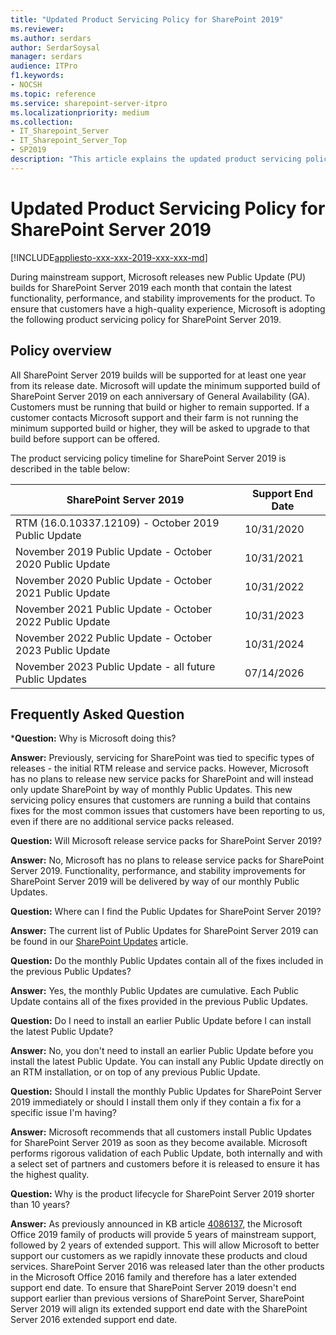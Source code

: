 ```yaml
---
title: "Updated Product Servicing Policy for SharePoint 2019"
ms.reviewer:
ms.author: serdars
author: SerdarSoysal
manager: serdars
audience: ITPro
f1.keywords:
- NOCSH
ms.topic: reference
ms.service: sharepoint-server-itpro
ms.localizationpriority: medium
ms.collection:
- IT_Sharepoint_Server
- IT_Sharepoint_Server_Top
- SP2019
description: "This article explains the updated product servicing policy of SharePoint Server 2019."
---
```


# Updated Product Servicing Policy for SharePoint Server 2019

[!INCLUDE[appliesto-xxx-xxx-2019-xxx-xxx-md](../includes/appliesto-xxx-xxx-2019-xxx-xxx-md.md)]

During mainstream support, Microsoft releases new Public Update (PU) builds for SharePoint Server 2019 each month that contain the latest functionality, performance, and stability improvements for the product. To ensure that customers have a high-quality experience, Microsoft is adopting the following product servicing policy for SharePoint Server 2019.

## Policy overview

All SharePoint Server 2019 builds will be supported for at least one year from its release date. Microsoft will update the minimum supported build of SharePoint Server 2019 on each anniversary of General Availability (GA). Customers must be running that build or higher to remain supported. If a customer contacts Microsoft support and their farm is not running the minimum supported build or higher, they will be asked to upgrade to that build before support can be offered.

The product servicing policy timeline for SharePoint Server 2019 is described in the table below:

|SharePoint Server 2019|Support End Date|
|---|---|
|RTM (16.0.10337.12109) - October 2019 Public Update|10/31/2020|
|November 2019 Public Update - October 2020 Public Update|10/31/2021|
|November 2020 Public Update - October 2021 Public Update|10/31/2022|
|November 2021 Public Update - October 2022 Public Update|10/31/2023|
|November 2022 Public Update - October 2023 Public Update|10/31/2024|
|November 2023 Public Update - all future Public Updates|07/14/2026|

## Frequently Asked Question

 ***Question:** Why is Microsoft doing this?

 **Answer:** Previously, servicing for SharePoint was tied to specific types of releases - the initial RTM release and service packs. However, Microsoft has no plans to release new service packs for SharePoint and will instead only update SharePoint by way of monthly Public Updates. This new servicing policy ensures that customers are running a build that contains fixes for the most common issues that customers have been reporting to us, even if there are no additional service packs released.

 **Question:** Will Microsoft release service packs for SharePoint Server 2019?

 **Answer:** No, Microsoft has no plans to release service packs for SharePoint Server 2019. Functionality, performance, and stability improvements for SharePoint Server 2019 will be delivered by way of our monthly Public Updates.

 **Question:** Where can I find the Public Updates for SharePoint Server 2019?

 **Answer:** The current list of Public Updates for SharePoint Server 2019 can be found in our [SharePoint Updates](/officeupdates/sharepoint-updates) article.

 **Question:** Do the monthly Public Updates contain all of the fixes included in the previous Public Updates?

 **Answer:** Yes, the monthly Public Updates are cumulative. Each Public Update contains all of the fixes provided in the previous Public Updates.

 **Question:** Do I need to install an earlier Public Update before I can install the latest Public Update?

 **Answer:** No, you don't need to install an earlier Public Update before you install the latest Public Update. You can install any Public Update directly on an RTM installation, or on top of any previous Public Update.

 **Question:** Should I install the monthly Public Updates for SharePoint Server 2019 immediately or should I install them only if they contain a fix for a specific issue I'm having?

 **Answer:** Microsoft recommends that all customers install Public Updates for SharePoint Server 2019 as soon as they become available. Microsoft performs rigorous validation of each Public Update, both internally and with a select set of partners and customers before it is released to ensure it has the highest quality.

**Question:** Why is the product lifecycle for SharePoint Server 2019 shorter than 10 years?

**Answer:** As previously announced in KB article [4086137](https://support.microsoft.com/help/4086137/office-2019-on-premises-release-details-february-1-2018), the Microsoft Office 2019 family of products will provide 5 years of mainstream support, followed by 2 years of extended support.  This will allow Microsoft to better support our customers as we rapidly innovate these products and cloud services. SharePoint Server 2016 was released later than the other products in the Microsoft Office 2016 family and therefore has a later extended support end date.  To ensure that SharePoint Server 2019 doesn't end support earlier than previous versions of SharePoint Server, SharePoint Server 2019 will align its extended support end date with the SharePoint Server 2016 extended support end date.

